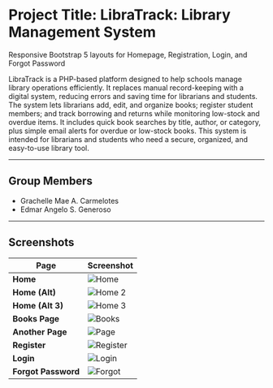 # Project Title: LibraTrack: Library Management System  

Responsive Bootstrap 5 layouts for Homepage, Registration, Login, and Forgot Password  

LibraTrack is a PHP-based platform designed to help schools manage library operations efficiently. It replaces manual record-keeping with a digital system, reducing errors and saving time for librarians and students. The system lets librarians add, edit, and organize books; register student members; and track borrowing and returns while monitoring low-stock and overdue items. It includes quick book searches by title, author, or category, plus simple email alerts for overdue or low-stock books. This system is intended for librarians and students who need a secure, organized, and easy-to-use library tool.  

---

## Group Members
- Grachelle Mae A. Carmelotes  
- Edmar Angelo S. Generoso  

---

## Screenshots

| Page              | Screenshot |
|-------------------|------------|
| **Home**          | ![Home](assets/screenshots/index-1.png) |
| **Home (Alt)**    | ![Home 2](assets/screenshots/index-2.png) |
| **Home (Alt 3)**  | ![Home 3](assets/screenshots/index-3.png) |
| **Books Page**    | ![Books](assets/screenshots/index-4.png) |
| **Another Page**  | ![Page](assets/screenshots/index-5.png) |
| **Register**      | ![Register](assets/screenshots/register.png) |
| **Login**         | ![Login](assets/screenshots/login.png) |
| **Forgot Password** | ![Forgot](assets/screenshots/forgot-pass.png) |

